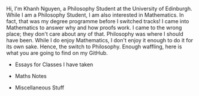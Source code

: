 Hi, I'm Khanh Nguyen, a Philosophy Student at the University of Edinburgh. While I am a Philosophy Student, I am also interested in Mathematics. In fact, that was my degree programme before I switched tracks! I came into Mathematics to answer why and how proofs work. I came to the wrong place; they don't care about any of that. Philosophy was where I should have been. While I do enjoy Mathematics, I don't enjoy it enough to do it for its own sake. Hence, the switch to Philosophy. Enough waffling, here is what you are going to find on my GitHub.

- Essays for Classes I have taken

- Maths Notes

- Miscellaneous Stuff
